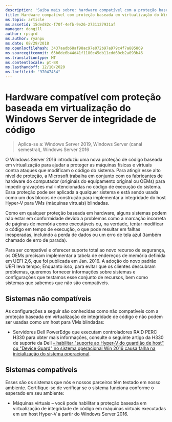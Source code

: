 ```yaml
---
description: 'Saiba mais sobre: hardware compatível com a proteção baseada em virtualização do Windows Server de integridade de código'
title: Hardware compatível com proteção baseada em virtualização do Windows Server de integridade de código
ms.topic: article
ms.assetid: 15ded82c-f70f-4efb-9e26-2731127931af
manager: dongill
author: rpsqrd
ms.author: ryanpu
ms.date: 08/29/2018
ms.openlocfilehash: 3437aadb68af98ac97e072b97a979c4f7a885869
ms.sourcegitcommit: 65b6de6b44d41f1180c45db11cdd60cb2a093b46
ms.translationtype: MT
ms.contentlocale: pt-BR
ms.lasthandoff: 12/10/2020
ms.locfileid: "97047454"
---
```

# <a name="compatible-hardware-with-windows-server-virtualization-based-protection-of-code-integrity"></a>Hardware compatível com proteção baseada em virtualização do Windows Server de integridade de código

>Aplica-se a: Windows Server 2019, Windows Server (canal semestral), Windows Server 2016

O Windows Server 2016 introduziu uma nova proteção de código baseada em virtualização para ajudar a proteger as máquinas físicas e virtuais contra ataques que modificam o código do sistema.
Para atingir esse alto nível de proteção, a Microsoft trabalha em conjunto com os fabricantes de hardware do computador (originais do equipamento original ou OEMs) para impedir gravações mal-intencionadas no código de execução do sistema.
Essa proteção pode ser aplicada a qualquer sistema e está sendo usada como um dos blocos de construção para implementar a integridade do host Hyper-V para VMs (máquinas virtuais) blindadas.

Como em qualquer proteção baseada em hardware, alguns sistemas podem não estar em conformidade devido a problemas como a marcação incorreta de páginas de memória como executáveis ou, na verdade, tentar modificar o código em tempo de execução, o que pode resultar em falhas inesperadas, incluindo a perda de dados ou um erro de tela azul (também chamado de erro de parada).

Para ser compatível e oferecer suporte total ao novo recurso de segurança, os OEMs precisam implementar a tabela de endereços de memória definida em UEFI 2,6, que foi publicada em Jan. 2016.
A adoção do novo padrão UEFI leva tempo; Enquanto isso, para evitar que os clientes descubram problemas, queremos fornecer informações sobre sistemas e configurações que testamos esse conjunto de recursos, bem como sistemas que sabemos que não são compatíveis.

## <a name="non-compatible-systems"></a>Sistemas não compatíveis

As configurações a seguir são conhecidas como não compatíveis com a proteção baseada em virtualização de integridade de código e não podem ser usadas como um host para VMs blindadas:

- Servidores Dell PowerEdge que executam controladores RAID PERC H330 para obter mais informações, consulte o seguinte artigo da H330 de suporte da Dell [– habilitar "suporte ao Hyper-V do guardião de host" ou "Device Guard" no sistema operacional Win 2016 causa falha na inicialização do sistema operacional](http://www.dell.com/Support/Article/us/en/19/QNA44045).


## <a name="compatible-systems"></a>Sistemas compatíveis

Esses são os sistemas que nós e nossos parceiros têm testado em nosso ambiente.
Certifique-se de verificar se o sistema funciona conforme o esperado em seu ambiente:

- Máquinas virtuais – você pode habilitar a proteção baseada em virtualização de integridade de código em máquinas virtuais executadas em um host Hyper-V a partir do Windows Server 2016.



